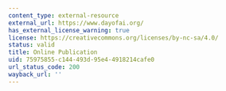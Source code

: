 ```yaml
---
content_type: external-resource
external_url: https://www.dayofai.org/
has_external_license_warning: true
license: https://creativecommons.org/licenses/by-nc-sa/4.0/
status: valid
title: Online Publication
uid: 75975855-c144-493d-95e4-4918214cafe0
url_status_code: 200
wayback_url: ''
---
```

